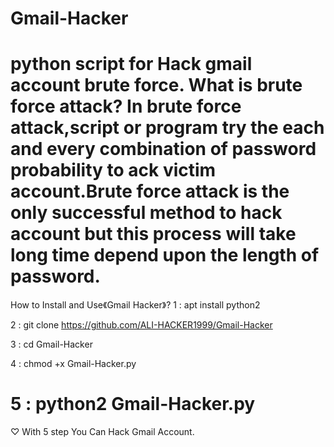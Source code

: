 Gmail-Hacker
========================================
python script for Hack gmail account brute force.
What is brute force attack?
In brute force attack,script or program try the each and every combination of password probability 
to ack victim account.Brute force attack is the only successful method to hack account
but this process will take long time depend upon the length of password.
========================================
How to Install and Use《Gmail Hacker》?
1 : apt install python2

2 : git clone https://github.com/ALI-HACKER1999/Gmail-Hacker
    
3 : cd Gmail-Hacker

4 : chmod +x Gmail-Hacker.py

5 : python2 Gmail-Hacker.py
========================================
 ♡ With 5 step You Can Hack Gmail Account.
